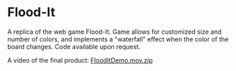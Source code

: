 # Flood-It
A replica of the web game Flood-It. Game allows for customized size and number of colors, and implements a "waterfall" effect when the color of the board changes. Code available upon request.

A video of the final product: [FloodItDemo.mov.zip](https://github.com/neetidesai/Flood-It/files/9679184/FloodItDemo.mov.zip)
